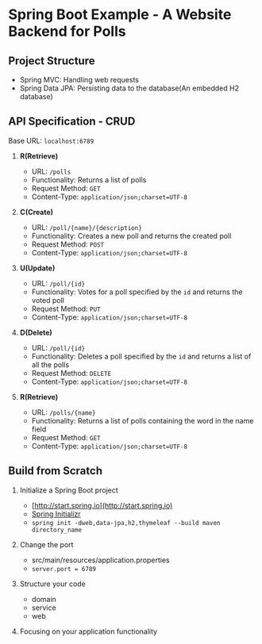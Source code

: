 Spring Boot Example - A Website Backend for Polls
========

Project Structure
--------
- Spring MVC: Handling web requests
- Spring Data JPA: Persisting data to the database(An embedded H2 database)

API Specification - CRUD
--------
Base URL: `localhost:6789`

1. **R(Retrieve)**
   - URL: `/polls`
   - Functionality: Returns a list of polls
   - Request Method: `GET`
   - Content-Type: `application/json;charset=UTF-8`

2. **C(Create)**
   - URL: `/poll/{name}/{description}`
   - Functionality: Creates a new poll and returns the created poll
   - Request Method: `POST`
   - Content-Type: `application/json;charset=UTF-8`

3. **U(Update)**
   - URL: `/poll/{id}`
   - Functionality: Votes for a poll specified by the `id` and returns the voted poll
   - Request Method: `PUT`
   - Content-Type: `application/json;charset=UTF-8`

4. **D(Delete)**
   - URL: `/poll/{id}`
   - Functionality: Deletes a poll specified by the `id` and returns a list of all the polls
   - Request Method: `DELETE`
   - Content-Type: `application/json;charset=UTF-8`

5. **R(Retrieve)**
   - URL: `/polls/{name}`
   - Functionality: Returns a list of polls containing the word in the name field
   - Request Method: `GET`
   - Content-Type: `application/json;charset=UTF-8`

Build from Scratch
--------
1. Initialize a Spring Boot project
   - [http://start.spring.io](http://start.spring.io)
   - [Spring Initializr](https://github.com/spring-io/initializr)
   - `spring init -dweb,data-jpa,h2,thymeleaf --build maven directory_name`

2. Change the port
   - src/main/resources/application.properties
   - `server.port = 6789`

3. Structure your code
   - domain
   - service
   - web

4. Focusing on your application functionality